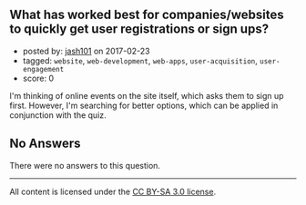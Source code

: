 ## What has worked best for companies/websites to quickly get user registrations or sign ups?

- posted by: [jash101](https://stackexchange.com/users/8634352/jash101) on 2017-02-23
- tagged: `website`, `web-development`, `web-apps`, `user-acquisition`, `user-engagement`
- score: 0

<p>I'm thinking of online events on the site itself, which asks them to sign up first. However, I'm searching for better options, which can be applied in conjunction with the quiz.</p>


## No Answers

There were no answers to this question.


---

All content is licensed under the [CC BY-SA 3.0 license](https://creativecommons.org/licenses/by-sa/3.0/).
